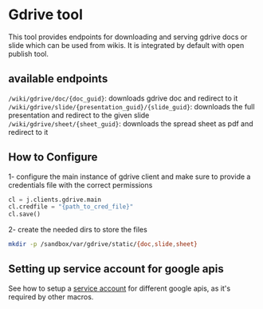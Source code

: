 # Gdrive tool

This tool provides endpoints for downloading and serving gdrive docs or slide which can be used from wikis.
It is integrated by default with open publish tool.

## available endpoints

`/wiki/gdrive/doc/{doc_guid}`: downloads gdrive doc and redirect to it
`/wiki/gdrive/slide/{presentation_guid}/{slide_guid}`: downloads the full presentation and redirect to the given slide
`/wiki/gdrive/sheet/{sheet_guid}`: downloads the spread sheet as pdf and redirect to it

## How to Configure
1- configure the main instance of gdrive client and make sure to provide a credentials file with the correct permissions
```python
cl = j.clients.gdrive.main
cl.credfile = "{path_to_cred_file}"
cl.save()
```

2- create the needed dirs to store the files
```bash
mkdir -p /sandbox/var/gdrive/static/{doc,slide,sheet}
```

## Setting up service account for google apis

See how to setup a [service account](service_account.md) for different google apis, as it's required by other macros.


